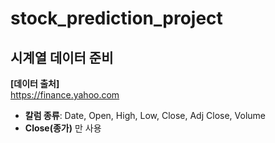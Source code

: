 # stock_prediction_project

## 시계열 데이터 준비

**[데이터 출처]**    
https://finance.yahoo.com

- **칼럼 종류**: Date, Open, High, Low, Close, Adj Close, Volume
- **Close(종가)** 만 사용
